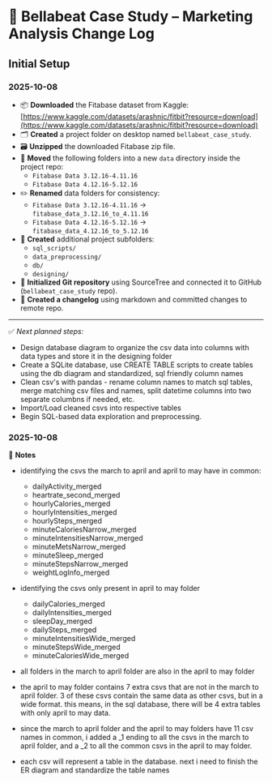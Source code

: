 # 📘 Bellabeat Case Study – Marketing Analysis Change Log

## Initial Setup

### 2025-10-08
- 📦 **Downloaded** the Fitabase dataset from Kaggle:  
  [https://www.kaggle.com/datasets/arashnic/fitbit?resource=download](https://www.kaggle.com/datasets/arashnic/fitbit?resource=download)
- 🗂️ **Created** a project folder on desktop named `bellabeat_case_study`.
- 🗃️ **Unzipped** the downloaded Fitabase zip file.
- 📁 **Moved** the following folders into a new `data` directory inside the project repo:
  - `Fitabase Data 3.12.16-4.11.16`
  - `Fitabase Data 4.12.16-5.12.16`
- ✏️ **Renamed** data folders for consistency:
  - `Fitabase Data 3.12.16-4.11.16` → `fitabase_data_3.12.16_to_4.11.16`
  - `Fitabase Data 4.12.16-5.12.16` → `fitabase_data_4.12.16_to_5.12.16`
- 🧩 **Created** additional project subfolders:
  - `sql_scripts/`
  - `data_preprocessing/`
  - `db/`
  - `designing/`
- 🌿 **Initialized Git repository** using SourceTree and connected it to GitHub (`bellabeat_case_study` repo).
- 🎨 **Created a changelog** using markdown and committed changes to remote repo. 

---

✅ *Next planned steps:*  
- Design database diagram to organize the csv data into columns with data types and store it in the designing folder
- Create a SQLite database, use CREATE TABLE scripts to create tables using the db diagram and standardized, sql friendly column names 
- Clean csv's with pandas - rename column names to match sql tables, merge matching csv files and names, split datetime columns into two separate columbns if needed, etc.
- Import/Load cleaned csvs into respective tables  
- Begin SQL-based data exploration and preprocessing.

### 2025-10-08
🧩 **Notes**
- identifying the csvs the march to april and april to may have in common: 
  - dailyActivity_merged
  - heartrate_second_merged
  - hourlyCalories_merged
  - hourlyIntensities_merged
  - hourlySteps_merged
  - minuteCaloriesNarrow_merged
  - minuteIntensitiesNarrow_merged
  - minuteMetsNarrow_merged
  - minuteSleep_merged
  - minuteStepsNarrow_merged
  - weightLogInfo_merged
- identifying the csvs only present in april to may folder
  - dailyCalories_merged
  - dailyIntensities_merged
  - sleepDay_merged
  - dailySteps_merged
  - minuteIntensitiesWide_merged
  - minuteStepsWide_merged
  - minuteCaloriesWide_merged
- all folders in the march to april folder are also in the april to may folder
- the april to may folder contains 7 extra csvs that are not in the march to april folder. 3 of these csvs contain the same data as other csvs, but in a wide format. this means, in the sql database, there will be 4 extra tables with only april to may data. 

- since the march to april folder and the april to may folders have 11 csv names in common, i added a _1 ending to all the csvs in the march to april folder, and a _2 to all the common csvs in the april to may folder. 
- each csv will represent a table in the database. next i need to finish the ER diagram and standardize the table names 



